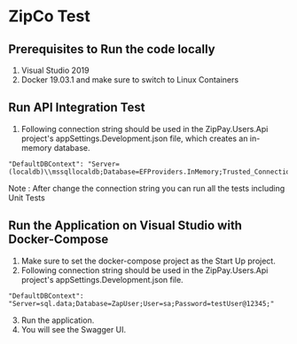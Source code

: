 # ZipCo Test

## Prerequisites to Run the code locally
1. Visual Studio 2019
2. Docker 19.03.1 and make sure to switch to Linux Containers


## Run API Integration Test

1. Following connection string should be used in the ZipPay.Users.Api project's appSettings.Development.json file,
  which creates an in-memory database.

```
"DefaultDBContext": "Server=(localdb)\\mssqllocaldb;Database=EFProviders.InMemory;Trusted_Connection=True;ConnectRetryCount=0"
```

Note : After change the connection string you can run all the tests including Unit Tests

## Run the Application on Visual Studio with Docker-Compose

1. Make sure to set the docker-compose project as the Start Up project.
2. Following connection string should be used in the ZipPay.Users.Api project's appSettings.Development.json file.

```
"DefaultDBContext": "Server=sql.data;Database=ZapUser;User=sa;Password=testUser@12345;"
```
3. Run the application.
4. You will see the Swagger UI.

